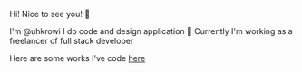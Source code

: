 Hi!
Nice to see you! 👋

I'm @uhkrowi
I do code and design application 🚀
Currently I'm working as a freelancer of full stack developer

Here are some works I've code [here](https://www.google.com "test")
